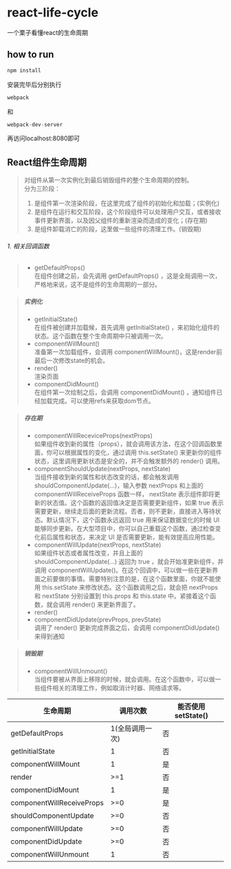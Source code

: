 # react-life-cycle
一个栗子看懂react的生命周期  
## how to run
```javascript
npm install
```
安装完毕后分别执行
```javascript
webpack
```
和
```javascript
webpack-dev-server
```
再访问localhost:8080即可

## React组件生命周期

> 对组件从第一次实例化到最后销毁组件的整个生命周期的控制。  
分为三阶段：
> 1. 是组件第一次渲染阶段，在这里完成了组件的初始化和加载；(实例化)
> 2. 是组件在运行和交互阶段，这个阶段组件可以处理用户交互，或者接收事件更新界面，以及因父组件的重新渲染而造成的变化；(存在期)
> 3. 是组件卸载消亡的阶段，这里做一些组件的清理工作。(销毁期)

###### 1. 相关回调函数
> - getDefaultProps()  
在组件创建之前，会先调用 getDefaultProps() ，这是全局调用一次，严格地来说，这不是组件的生命周期的一部分。

> ##### 实例化
> - getInitialState()  
在组件被创建并加载候，首先调用 getInitialState() ，来初始化组件的状态。这个函数在整个生命周期中只被调用一次。
> - componentWillMount()  
准备第一次加载组件，会调用 componentWillMount()，这是render前最后一次修改state的机会。
> - render()  
渲染页面
> - componentDidMount()  
在组件第一次绘制之后，会调用 componentDidMount() ，通知组件已经加载完成。可以使用refs来获取dom节点。

> ##### 存在期
> - componentWillReceviceProps(nextProps)  
如果组件收到新的属性（props），就会调用该方法，在这个回调函数里面，你可以根据属性的变化，通过调用 this.setState() 来更新你的组件状态，这里调用更新状态是安全的，并不会触发额外的 render() 调用。
> - componentShouldUpdate(nextProps, nextState)  
当组件接收到新的属性和状态改变的话，都会触发调用 shouldComponentUpdate(...)，输入参数 nextProps 和上面的 componentWillReceiveProps 函数一样， nextState 表示组件即将更新的状态值。这个函数的返回值决定是否需要更新组件，如果 true 表示需要更新，继续走后面的更新流程。否者，则不更新，直接进入等待状态。默认情况下，这个函数永远返回 true 用来保证数据变化的时候 UI 能够同步更新。在大型项目中，你可以自己重载这个函数，通过检查变化前后属性和状态，来决定 UI 是否需要更新，能有效提高应用性能。
> - componentWillUpdate(nextProps, nextState)  
如果组件状态或者属性改变，并且上面的 shouldComponentUpdate(...) 返回为 true ，就会开始准更新组件，并调用 componentWillUpdate()。在这个回调中，可以做一些在更新界面之前要做的事情。需要特别注意的是，在这个函数里面，你就不能使用 this.setState 来修改状态。这个函数调用之后，就会把 nextProps 和 nextState 分别设置到 this.props 和 this.state 中。紧接着这个函数，就会调用 render() 来更新界面了。
> - render()
> - componentDidUpdate(prevProps, prevState)  
调用了 render() 更新完成界面之后，会调用 componentDidUpdate() 来得到通知

> ##### 销毁期
> - componentWillUnmount()  
当组件要被从界面上移除的时候，就会调用。在这个函数中，可以做一些组件相关的清理工作，例如取消计时器、网络请求等。


生命周期 | 调用次数	| 能否使用 setState()
---      | ---      | ---
getDefaultProps	| 1(全局调用一次) | 否
getInitialState	| 1	| 否
componentWillMount | 1 | 是
render | >=1 | 否
componentDidMount | 1 | 是
componentWillReceiveProps | >=0 | 是
shouldComponentUpdate | >=0	| 否
componentWillUpdate | >=0	| 否
componentDidUpdate | >=0 | 否
componentWillUnmount | 1 | 否
